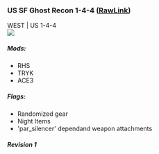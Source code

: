 ### US SF Ghost Recon 1-4-4  ([RawLink](https://raw.githubusercontent.com/reptiloids/Gear_Kits_Collection/master/West/US%20SF%20Ghost%20Recon%201-4-4/Kits%20US%20SF%20Ghost%20Recon%201-4-4.sqf))
WEST | US 1-4-4 
<br />
<img src="https://raw.githubusercontent.com/reptiloids/Gear_Kits_Collection/master/West/US%20SF%20Ghost%20Recon%201-4-4/Overview.jpg" />

##### Mods:
- RHS
- TRYK
- ACE3

##### Flags:
- Randomized gear
- Night Items
- 'par_silencer' dependand weapon attachments

##### Revision 1
